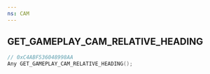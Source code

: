 ```yaml
---
ns: CAM
---
```

## GET_GAMEPLAY_CAM_RELATIVE_HEADING

```c
// 0xC4ABF536048998AA
Any GET_GAMEPLAY_CAM_RELATIVE_HEADING();
```

